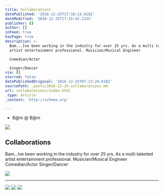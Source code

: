 ```yaml
---
title: Collaborations
datePublished: '2016-12-25T17:16:14.818Z'
dateModified: '2016-12-25T17:15:42.132Z'
publisher: {}
author: []
inFeed: true
hasPage: true
description: >-
  Bam...Ive been working in the industry for over 25 yrs. As a multi talented
  artist entertainment professional. Musician/Musical Engineer

  Comedian/Actor

  Singer/Dancer 
via: {}
starred: false
datePublishedOriginal: '2016-12-25T07:13:29.810Z'
sourcePath: _posts/2016-12-25-collaborations.md
url: collaborations/index.html
_type: Article
_context: 'http://schema.org'

---
```

* B@m @ B@m

<article style=""><img src="https://the-grid-user-content.s3-us-west-2.amazonaws.com/43b52185-5a77-4d41-a4d7-46b8bed5cd66.jpg" /><h1>Collaborations</h1><p>Bam...Ive been working in the industry for over 25 yrs. As a multi talented artist entertainment professional. Musician/Musical Engineer
Comedian/Actor
Singer/Dancer </p></article>

![](https://the-grid-user-content.s3-us-west-2.amazonaws.com/2a07480a-1a2d-49c4-9a7e-3816aa14020e.jpg)

---

![](https://the-grid-user-content.s3-us-west-2.amazonaws.com/429e2ccf-5db9-4e47-b75a-8d31c88ccdc4.jpg)
![](https://the-grid-user-content.s3-us-west-2.amazonaws.com/7109caeb-e76b-4ec9-a4e8-7a1f8c139861.jpg)
![](https://the-grid-user-content.s3-us-west-2.amazonaws.com/431c4842-994d-41c1-8a05-47d26c85d98b.jpg)